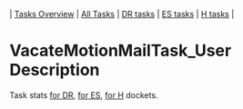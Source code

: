 | [Tasks Overview](../tasks-overview.md) | [All Tasks](../alltasks.md) | [DR tasks](../docket-DR/tasklist.md) | [ES tasks](../docket-ES/tasklist.md) | [H tasks](../docket-H/tasklist.md) |

# VacateMotionMailTask_User Description

Task stats [for DR](../docket-DR/VacateMotionMailTask_User.md), [for ES](../docket-ES/VacateMotionMailTask_User.md), [for H](../docket-H/VacateMotionMailTask_User.md) dockets.

